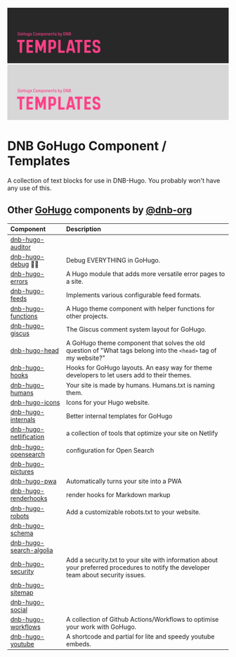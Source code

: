 <!--- CARDS BEGIN --->

![DNB-Hugo/TEMPLATES](.github/github-card-dark.png#gh-dark-mode-only)
![DNB-Hugo/TEMPLATES](.github/github-card-light.png#gh-light-mode-only)
<!--- CARDS END --->

# DNB GoHugo Component / Templates

A collection of text blocks for use in DNB-Hugo. You probably won't have any use of this.

<!--- COMPONENTS BEGIN --->

## Other [GoHugo](https://gohugo.io/) components by [@dnb-org](https://github.com/dnb-org/)

<!-- prettier-ignore -->
| Component | Description |
| :--- | :--- |
| [dnb-hugo-auditor](https://github.com/dnb-org/dnb-hugo-auditor) | |
| [dnb-hugo-debug](https://github.com/dnb-org/dnb-hugo-debug) :mage_man: | Debug EVERYTHING in GoHugo. |
| [dnb-hugo-errors](https://github.com/dnb-org/dnb-hugo-errors) | A Hugo module that adds more versatile error pages to a site. |
| [dnb-hugo-feeds](https://github.com/dnb-org/dnb-hugo-feeds) | Implements various configurable feed formats. |
| [dnb-hugo-functions](https://github.com/dnb-org/dnb-hugo-functions) | A Hugo theme component with helper functions for other projects. |
| [dnb-hugo-giscus](https://github.com/dnb-org/dnb-hugo-giscus) | The Giscus comment system layout for GoHugo. |
| [dnb-hugo-head](https://github.com/dnb-org/dnb-hugo-head) | A GoHugo theme component that solves the old question of "What tags belong into the `<head>` tag of my website?" |
| [dnb-hugo-hooks](https://github.com/dnb-org/dnb-hugo-hooks) | Hooks for GoHugo layouts. An easy way for theme developers to let users add to their themes.  |
| [dnb-hugo-humans](https://github.com/dnb-org/dnb-hugo-humans) | Your site is made by humans. Humans.txt is naming them. |
| [dnb-hugo-icons](https://github.com/dnb-org/dnb-hugo-icons) | Icons for your Hugo website. |
| [dnb-hugo-internals](https://github.com/dnb-org/dnb-hugo-internals) | Better internal templates for GoHugo |
| [dnb-hugo-netlification](https://github.com/dnb-org/dnb-hugo-netlification) | a collection of tools that optimize your site on Netlify |
| [dnb-hugo-opensearch](https://github.com/dnb-org/dnb-hugo-opensearch) | configuration for Open Search |
| [dnb-hugo-pictures](https://github.com/dnb-org/dnb-hugo-pictures) | |
| [dnb-hugo-pwa](https://github.com/dnb-org/dnb-hugo-pwa) | Automatically turns your site into a PWA |
| [dnb-hugo-renderhooks](https://github.com/dnb-org/dnb-hugo-renderhooks) | render hooks for Markdown markup |
| [dnb-hugo-robots](https://github.com/dnb-org/dnb-hugo-robots) | Add a customizable robots.txt to your website. |
| [dnb-hugo-schema](https://github.com/dnb-org/dnb-hugo-schema) | |
| [dnb-hugo-search-algolia](https://github.com/dnb-org/dnb-hugo-search-algolia) | |
| [dnb-hugo-security](https://github.com/dnb-org/dnb-hugo-security) | Add a security.txt to your site with information about your preferred procedures to notify the developer team about security issues. |
| [dnb-hugo-sitemap](https://github.com/dnb-org/dnb-hugo-sitemap) | |
| [dnb-hugo-social](https://github.com/dnb-org/dnb-hugo-social) | |
| [dnb-hugo-workflows](https://github.com/dnb-org/dnb-hugo-workflows) | A collection of Github Actions/Workflows to optimise your work with GoHugo. |
| [dnb-hugo-youtube](https://github.com/dnb-org/dnb-hugo-youtube) | A shortcode and partial for lite and speedy youtube embeds. |

<!--lint disable no-missing-blank-lines -->
<!--- COMPONENTS END --->

